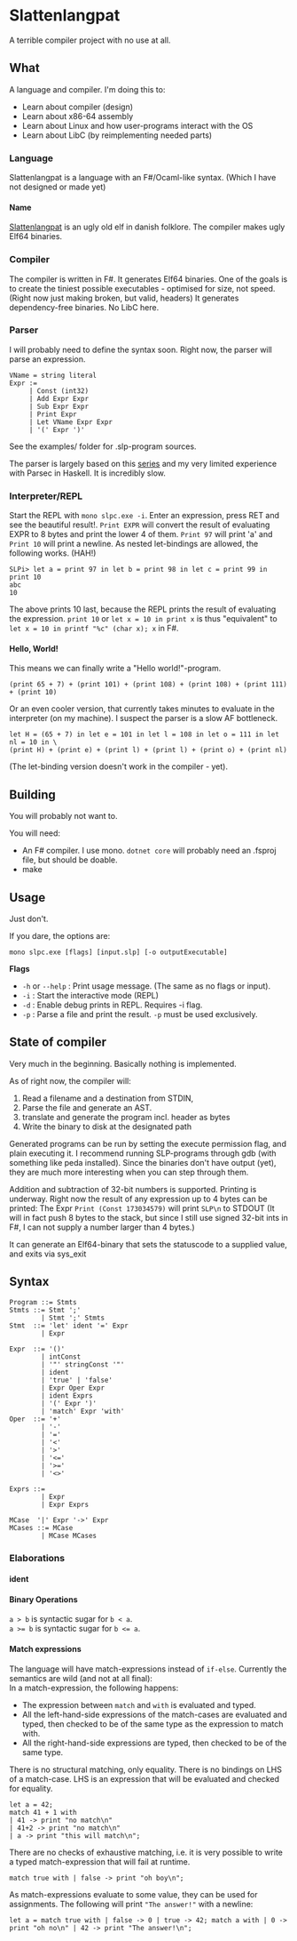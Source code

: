 # Slattenlangpat
A terrible compiler project with no use at all.

## What
A language and compiler.
I'm doing this to:
* Learn about compiler (design)
* Learn about x86-64 assembly
* Learn about Linux and how user-programs interact with the OS
* Learn about LibC (by reimplementing needed parts)

### Language
Slattenlangpat is a language with an F\#/Ocaml-like syntax. (Which I have not designed or made yet)

#### Name
[Slattenlangpat](https://da.wikipedia.org/wiki/Slattenpatten) is an ugly old elf in danish folklore.
The compiler makes ugly Elf64 binaries.

### Compiler
The compiler is written in F\#.
It generates Elf64 binaries.
One of the goals is to create the tiniest possible executables - optimised for size, not speed. (Right now just making broken, but valid, headers)
It generates dependency-free binaries. No LibC here.

### Parser
I will probably need to define the syntax soon.
Right now, the parser will parse an expression.
```
VName = string literal
Expr :=
     | Const (int32)
     | Add Expr Expr
     | Sub Expr Expr
     | Print Expr
     | Let VName Expr Expr
     | '(' Expr ')'
```

See the examples/ folder for .slp-program sources.

The parser is largely based on this [series](https://fsharpforfunandprofit.com/posts/understanding-parser-combinators/) and my very limited experience with Parsec in Haskell.
It is incredibly slow.

### Interpreter/REPL
Start the REPL with `mono slpc.exe -i`.
Enter an expression, press RET and see the beautiful result!.
`Print EXPR` will convert the result of evaluating EXPR to 8 bytes and print the lower 4 of them. `Print 97` will print 'a' and `Print 10` will print a newline.
As nested let-bindings are allowed, the following works. (HAH!)
```
SLPi> let a = print 97 in let b = print 98 in let c = print 99 in print 10
abc
10
```
The above prints 10 last, because the REPL prints the result of evaluating the expression. `print 10` or `let x = 10 in print x` is thus "equivalent" to `let x = 10 in printf "%c" (char x); x` in F\#.

#### Hello, World!
This means we can finally write a "Hello world!"-program.
```
(print 65 + 7) + (print 101) + (print 108) + (print 108) + (print 111) + (print 10)
```
Or an even cooler version, that currently takes minutes to evaluate in the interpreter (on my machine). I suspect the parser is a slow AF bottleneck.
```
let H = (65 + 7) in let e = 101 in let l = 108 in let o = 111 in let nl = 10 in \
(print H) + (print e) + (print l) + (print l) + (print o) + (print nl)
```
(The let-binding version doesn't work in the compiler - yet).
## Building
You will probably not want to.

You will need:
* An F\# compiler. I use mono. `dotnet core` will probably need an .fsproj file, but should be doable.
* make

## Usage
Just don't.

If you dare, the options are:

``` shell
mono slpc.exe [flags] [input.slp] [-o outputExecutable]

```
**Flags**
* `-h` or `--help` : Print usage message. (The same as no flags or input).
* `-i` : Start the interactive mode (REPL)
* `-d` : Enable debug prints in REPL. Requires -i flag.
* `-p` : Parse a file and print the result. `-p` must be used exclusively.





## State of compiler
Very much in the beginning. Basically nothing is implemented.

As of right now, the compiler will:
1. Read a filename and a destination from STDIN,
2. Parse the file and generate an AST.
3. translate and generate the program incl. header as bytes
4. Write the binary to disk at the designated path

Generated programs can be run by setting the execute permission flag, and plain executing it.
I recommend running SLP-programs through gdb (with something like peda installed). Since the binaries don't have output (yet), they are much more interesting when you can step through them.


Addition and subtraction of 32-bit numbers is supported.
Printing is underway. Right now the result of any expression up to 4 bytes can be printed:
The Expr `Print (Const 173034579)` will print `SLP\n` to STDOUT
(It will in fact push 8 bytes to the stack, but since I still use signed 32-bit ints in F#, I can not supply a number larger than 4 bytes.)

It can generate an Elf64-binary that sets the statuscode to a supplied value, and exits via sys_exit

## Syntax

``` shell
Program ::= Stmts
Stmts ::= Stmt ';'
        | Stmt ';' Stmts
Stmt  ::= 'let' ident '=' Expr
        | Expr

Expr  ::= '()'
        | intConst
        | '"' stringConst '"' 
        | ident
        | 'true' | 'false'
        | Expr Oper Expr
        | ident Exprs
        | '(' Expr ')'
        | 'match' Expr 'with' 
Oper  ::= '+' 
        | '-'
        | '='
        | '<'
        | '>'
        | '<='
        | '>='
        | '<>'

Exprs ::=
	    | Expr
        | Expr Exprs

MCase  '|' Expr '->' Expr 
MCases ::= MCase
        | MCase MCases
```

### Elaborations
#### ident
#### Binary Operations
`a > b` is syntactic sugar for `b < a`.  
`a >= b` is syntactic sugar for `b <= a`.  

#### Match expressions
The language will have match-expressions instead of `if-else`.
Currently the semantics are wild (and not at all final):  
In a match-expression, the following happens:  
- The expression between `match` and `with` is evaluated and typed. 
- All the left-hand-side expressions of the match-cases are evaluated and typed, then checked to be of the same type as the expression to match with.
- All the right-hand-side expressions are typed, then checked to be of the same type.

There is no structural matching, only equality.
There is no bindings on LHS of a match-case. LHS is an expression that will be evaluated and checked for equality. 

``` shell
let a = 42; 
match 41 + 1 with
| 41 -> print "no match\n"
| 41+2 -> print "no match\n"
| a -> print "this will match\n";
```

There are no checks of exhaustive matching, i.e. it is very possible to write a typed match-expression that will fail at runtime. 
``` shell
match true with | false -> print "oh boy\n";
```


As match-expressions evaluate to some value, they can be used for assignments.
The following will print `"The answer!"` with a newline:
``` shell
let a = match true with | false -> 0 | true -> 42; match a with | 0 -> print "oh no\n" | 42 -> print "The answer!\n";
```


